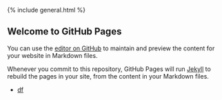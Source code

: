 {% include general.html %}

## Welcome to GitHub Pages

You can use the [editor on GitHub](https://github.com/nillspace/nillspace.github.io/edit/main/index.md) to maintain and preview the content for your website in Markdown files.

Whenever you commit to this repository, GitHub Pages will run [Jekyll](https://jekyllrb.com/) to rebuild the pages in your site, from the content in your Markdown files.

* [df](dotfiles.html)

